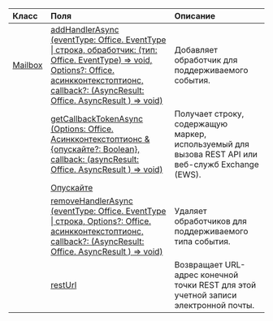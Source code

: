 | Класс | Поля | Описание |
|:---|:---|:---|
|[Mailbox](/javascript/api/outlook/outlook.mailbox)|[addHandlerAsync (eventType: Office. EventType \| строка, обработчик: (тип: Office. EventType) => void, Options?: Office. асинкконтекстоптионс, callback?: (AsyncResult: Office. AsyncResult <void> ) => void)](/javascript/api/outlook/outlook.mailbox#addhandlerasync-eventtype--handler--type-)|Добавляет обработчик для поддерживаемого события.|
||[getCallbackTokenAsync (Options: Office. Асинкконтекстоптионс & {опускайте?: Boolean}, callback: (asyncResult: Office. AsyncResult <string> ) => void)](/javascript/api/outlook/outlook.mailbox#getcallbacktokenasync-options--isrest--callback--asyncresult-)|Получает строку, содержащую маркер, используемый для вызова REST API или веб-служб Exchange (EWS).|
||[Опускайте](/javascript/api/outlook/outlook.mailbox#isrest)||
||[removeHandlerAsync (eventType: Office. EventType \| строка, Options?: Office. асинкконтекстоптионс, callback?: (AsyncResult: Office. AsyncResult <void> ) => void)](/javascript/api/outlook/outlook.mailbox#removehandlerasync-eventtype--options--callback--asyncresult-)|Удаляет обработчиков для поддерживаемого типа события.|
||[restUrl](/javascript/api/outlook/outlook.mailbox#resturl)|Возвращает URL-адрес конечной точки REST для этой учетной записи электронной почты.|
